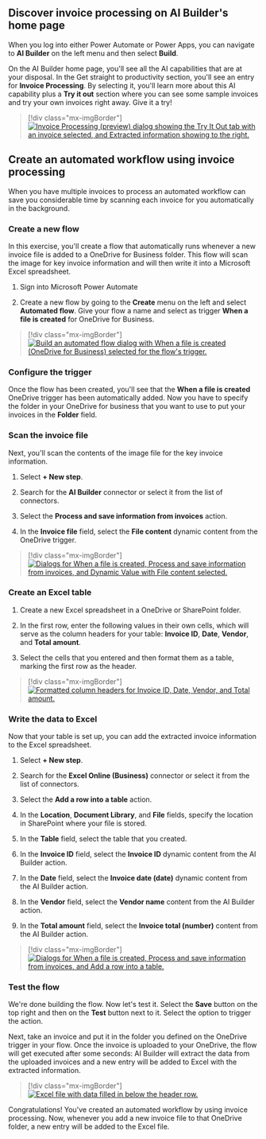 ## Discover invoice processing on AI Builder's home page

When you log into either Power Automate or Power Apps, you can navigate to **AI Builder** on the left menu and then select **Build**.

On the AI Builder home page, you'll see all the AI capabilities that are at your disposal. In the Get straight to productivity section, you'll see an entry for **Invoice Processing**. By selecting it, you'll learn more about this AI capability plus a **Try it out** section where you can see some sample invoices and try your own invoices right away. Give it a try!

> [!div class="mx-imgBorder"]
> [![Invoice Processing (preview) dialog showing the Try It Out tab with an invoice selected, and Extracted information showing to the right.](../media/invoice-processing.png)](../media/invoice-processing.png#lightbox)

## Create an automated workflow using invoice processing

When you have multiple invoices to process an automated workflow can save you considerable time by scanning each invoice for you automatically in the background.

### Create a new flow

In this exercise, you'll create a flow that automatically runs whenever a new invoice file is added to a OneDrive for Business folder. This flow will scan the image for key invoice information and will then write it into a Microsoft Excel spreadsheet.

1. Sign into Microsoft Power Automate

1. Create a new flow by going to the **Create** menu on the left and select **Automated flow**. Give your flow a name and select as trigger **When a file is created** for OneDrive for Business.

> [!div class="mx-imgBorder"]
> [![Build an automated flow dialog with When a file is created (OneDrive for Business) selected for the flow's trigger.](../media/build-flow.png)](../media/build-flow.png#lightbox)

### Configure the trigger

Once the flow has been created, you'll see that the **When a file is created** OneDrive trigger has been automatically added. Now you have to specify the folder in your OneDrive for business that you want to use to put your invoices in the **Folder** field.

### Scan the invoice file

Next, you'll scan the contents of the image file for the key invoice information.

1. Select **+ New step**.

1. Search for the **AI Builder** connector or select it from the list of connectors.

1. Select the **Process and save information from invoices** action.

1. In the **Invoice file** field, select the **File content** dynamic content from the OneDrive trigger.

> [!div class="mx-imgBorder"]
> [![Dialogs for When a file is created, Process and save information from invoices, and Dynamic Value with File content selected.](../media/file-created.png)](../media/file-created.png#lightbox)

### Create an Excel table

1. Create a new Excel spreadsheet in a OneDrive or SharePoint folder.

1. In the first row, enter the following values in their own cells, which will serve as the column headers for your table: **Invoice ID**, **Date**, **Vendor**, and **Total amount**.

1. Select the cells that you entered and then format them as a table, marking the first row as the header.

> [!div class="mx-imgBorder"]
> [![Formatted column headers for Invoice ID, Date, Vendor, and Total amount.](../media/excel-headers.png)](../media/excel-headers.png#lightbox)

### Write the data to Excel

Now that your table is set up, you can add the extracted invoice information to the Excel spreadsheet.

1. Select **+ New step**.

1. Search for the **Excel Online (Business)** connector or select it from the list of connectors.

1. Select the **Add a row into a table** action.

1. In the **Location**, **Document Library**, and **File** fields, specify the location in SharePoint where your file is stored.

1. In the **Table** field, select the table that you created.

1. In the **Invoice ID** field, select the **Invoice ID** dynamic content from the AI Builder action.

1. In the **Date** field, select the **Invoice date (date)** dynamic content from the AI Builder action.

1. In the **Vendor** field, select the **Vendor name** content from the AI Builder action.

1. In the **Total amount** field, select the **Invoice total (number)** content from the AI Builder action.

> [!div class="mx-imgBorder"]
> [![Dialogs for When a file is created, Process and save information from invoices, and Add a row into a table.](../media/dialogs.png)](../media/dialogs.png#lightbox)

### Test the flow

We're done building the flow. Now let's test it. Select the **Save** button on the top right and then on the **Test** button next to it. Select the option to trigger the action.

Next, take an invoice and put it in the folder you defined on the OneDrive trigger in your flow. Once the invoice is uploaded to your OneDrive, the flow will get executed after some seconds: AI Builder will extract the data from the uploaded invoices and a new entry will be added to Excel with the extracted information.

> [!div class="mx-imgBorder"]
> [![Excel file with data filled in below the header row.](../media/results.png)](../media/results.png#lightbox)

Congratulations! You've created an automated workflow by using invoice processing. Now, whenever you add a new invoice file to that OneDrive folder, a new entry will be added to the Excel file.

